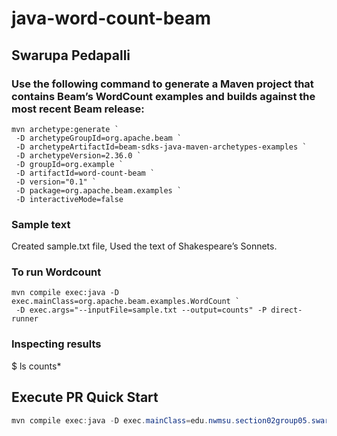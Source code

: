 # java-word-count-beam
## Swarupa Pedapalli
### Use the following command to generate a Maven project that contains Beam’s WordCount examples and builds against the most recent Beam release:

```
mvn archetype:generate `
 -D archetypeGroupId=org.apache.beam `
 -D archetypeArtifactId=beam-sdks-java-maven-archetypes-examples `
 -D archetypeVersion=2.36.0 `
 -D groupId=org.example `
 -D artifactId=word-count-beam `
 -D version="0.1" `
 -D package=org.apache.beam.examples `
 -D interactiveMode=false

```
### Sample text
Created sample.txt file, Used the text of Shakespeare’s Sonnets.

### To run Wordcount
```
mvn compile exec:java -D exec.mainClass=org.apache.beam.examples.WordCount `
 -D exec.args="--inputFile=sample.txt --output=counts" -P direct-runner
``` 
### Inspecting results
$ ls counts*
 
## Execute PR Quick Start

```PowerShell
mvn compile exec:java -D exec.mainClass=edu.nwmsu.section02group05.swarupa.MinimalPageRankSwa
```
